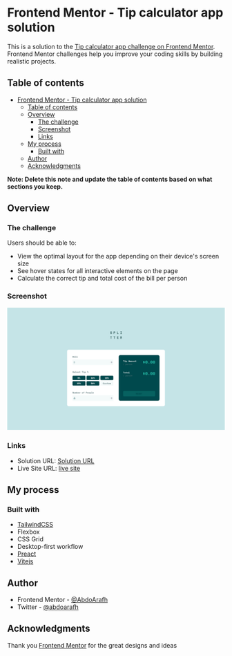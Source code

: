 # Frontend Mentor - Tip calculator app solution

This is a solution to the [Tip calculator app challenge on Frontend Mentor](https://www.frontendmentor.io/challenges/tip-calculator-app-ugJNGbJUX). Frontend Mentor challenges help you improve your coding skills by building realistic projects.

## Table of contents

- [Frontend Mentor - Tip calculator app solution](#frontend-mentor---tip-calculator-app-solution)
  - [Table of contents](#table-of-contents)
  - [Overview](#overview)
    - [The challenge](#the-challenge)
    - [Screenshot](#screenshot)
    - [Links](#links)
  - [My process](#my-process)
    - [Built with](#built-with)
  - [Author](#author)
  - [Acknowledgments](#acknowledgments)

**Note: Delete this note and update the table of contents based on what sections you keep.**

## Overview

### The challenge

Users should be able to:

- View the optimal layout for the app depending on their device's screen size
- See hover states for all interactive elements on the page
- Calculate the correct tip and total cost of the bill per person

### Screenshot

![screenshot](./screenshot.png)

### Links

- Solution URL: [Solution URL](https://github.com/AbdoArafh/tip-calculator)
- Live Site URL: [live site](https://abdoarafh.github.io/tip-calculator/)

## My process

### Built with

- [TailwindCSS](https://tailwindcss.com/)
- Flexbox
- CSS Grid
- Desktop-first workflow
- [Preact](https://preactjs.com)
- [Vitejs](https://vitejs.dev/)

## Author

- Frontend Mentor - [@AbdoArafh](https://www.frontendmentor.io/profile/AbdoArafh)
- Twitter - [@abdoarafh](https://www.twitter.com/abdoarafh)

## Acknowledgments

Thank you [Frontend Mentor](https://www.frontendmentor.io) for the great designs and ideas